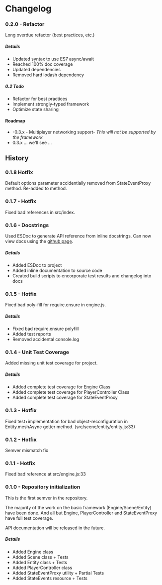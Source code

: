 # Changelog

### 0.2.0 - Refactor

Long overdue refactor (best practices, etc.)

##### Details
 - Updated syntax to use ES7 async/await
 - Reached 100% doc coverage
 - Updated dependencies
 - Removed hard lodash dependency

##### 0.2 Todo
 - Refactor for best practices
 - Implement strongly-typed framework
 - Optimize state sharing

#### Roadmap
 - -0.3.x - Multiplayer networking support- *This will not be supported by the framework*
 - 0.3.x ... we'll see ...

## History

### 0.1.8 Hotfix

Default options parameter accidentially removed from StateEventProxy method. Re-added
to method.

### 0.1.7 - Hotfix

Fixed bad references in src/index.

### 0.1.6 - Docstrings

Used ESDoc to generate API reference from inline docstrings. Can now view docs
using the [github page](https://zimmed.github.io/bavel).

##### Details
 - Added ESDoc to project
 - Added inline documentation to source code
 - Created build scripts to encorporate test results and changelog into docs

### 0.1.5 - Hotfix

Fixed bad poly-fill for require.ensure in engine.js.

##### Details
 - Fixed bad require.ensure polyfill
 - Added test reports
 - Removed accidental console.log

###  0.1.4 - Unit Test Coverage

Added missing unit test coverage for project.

##### Details
 - Added complete test coverage for Engine Class
 - Added complete test coverage for PlayerController Class
 - Added complete test coverage for StateEventProxy

###  0.1.3 - Hotfix

Fixed test+implementation for bad object-reconfiguration in Entity.meshAsync
getter method. (src/scene/entity/entity.js:33)

###  0.1.2 - Hotfix

Semver mismatch fix

###  0.1.1 - Hotfix

Fixed bad reference at src/engine.js:33

###  0.1.0 - Repository initialization

This is the first semver in the repository.

The majority of the work on the basic framework (Engine/Scene/Entity) have
been done. And all but Engine, PlayerController and StateEventProxy have
full test coverage.

API documentation will be released in the future.

##### Details
 - Added Engine class
 - Added Scene class + Tests
 - Added Entity class + Tests
 - Added PlayerController class
 - Added StateEventProxy utility + Partial Tests
 - Added StateEvents resource + Tests

